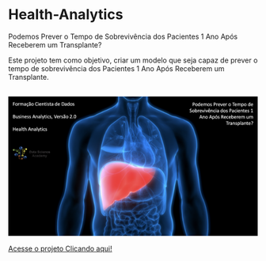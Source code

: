 # Health-Analytics
Podemos Prever o Tempo de Sobrevivência dos Pacientes 1 Ano Após Receberem um Transplante?

Este projeto tem como objetivo, criar um modelo que seja capaz de prever o tempo de sobrevivência dos Pacientes 1 Ano Após Receberem um Transplante.

<br/>

<img src="https://github.com/Wenceslau93/Health-Analytics/blob/main/imagem_projeto.png" alt="some text">

<a href="https://github.com/Wenceslau93/Health-Analytics/blob/main/index.html">Acesse o projeto Clicando aqui!</a>
